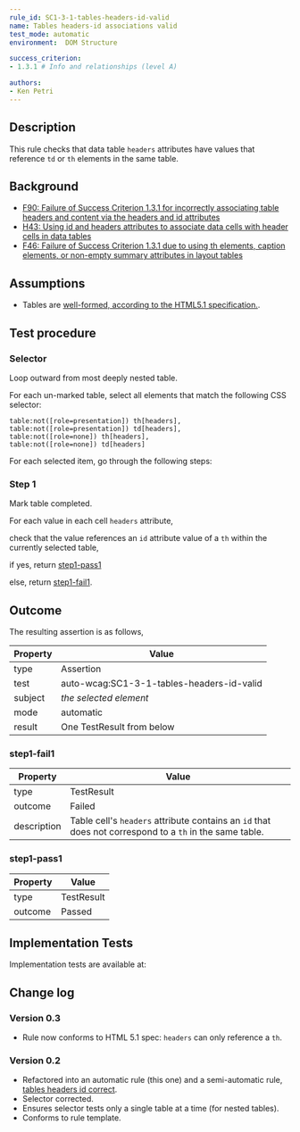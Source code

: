 ```yaml
---
rule_id: SC1-3-1-tables-headers-id-valid
name: Tables headers-id associations valid
test_mode: automatic
environment:  DOM Structure

success_criterion:
- 1.3.1 # Info and relationships (level A)

authors:
- Ken Petri
---
```


## Description

This rule checks that data table `headers` attributes have values that reference `td` or `th` elements in the same table.

## Background

- [F90: Failure of Success Criterion 1.3.1 for incorrectly associating table headers and content via the headers and id attributes](https://www.w3.org/TR/WCAG20-TECHS/F90.html)
- [H43: Using id and headers attributes to associate data cells with header cells in data tables](https://www.w3.org/TR/WCAG20-TECHS/H43.html)
- [F46: Failure of Success Criterion 1.3.1 due to using th elements, caption elements, or non-empty summary attributes in layout tables](https://www.w3.org/TR/WCAG20-TECHS/F46.html)

## Assumptions

- Tables are [well-formed, according to the HTML5.1 specification.](https://www.w3.org/TR/html51/tabular-data.html#forming-a-table).

## Test procedure

### Selector

Loop outward from most deeply nested table.

For each un-marked table, select all elements that match the following CSS selector:

    table:not([role=presentation]) th[headers],
    table:not([role=presentation]) td[headers],
    table:not([role=none]) th[headers],
    table:not([role=none]) td[headers]

For each selected item, go through the following steps:

### Step 1

Mark table completed.

For each value in each cell `headers` attribute,

check that the value references an `id` attribute value of a `th` within the currently selected table,

if yes, return [step1-pass1](#step1-pass1)

else, return [step1-fail1](#step1-fail1).

## Outcome

The resulting assertion is as follows,

| Property | Value
|----------|----------
| type     | Assertion
| test     | auto-wcag:SC1-3-1-tables-headers-id-valid
| subject  | *the selected element*
| mode     | automatic
| result   | One TestResult from below

### step1-fail1

| Property    | Value
|-------------|----------
| type        | TestResult
| outcome     | Failed
| description | Table cell's `headers` attribute contains an `id` that does not correspond to a `th` in the same table.

### step1-pass1

| Property | Value
|----------|----------
| type     | TestResult
| outcome  | Passed

## Implementation Tests

Implementation tests are available at: <placeholder>

## Change log

### Version 0.3
- Rule now conforms to HTML 5.1 spec: `headers` can only reference a `th`.

### Version 0.2
- Refactored into an automatic rule (this one) and a semi-automatic rule, [tables headers id correct](auto-wcag:SC1-3-1-tables-headers-id-correct).
- Selector corrected.
- Ensures selector tests only a single table at a time (for nested tables).
- Conforms to rule template.


